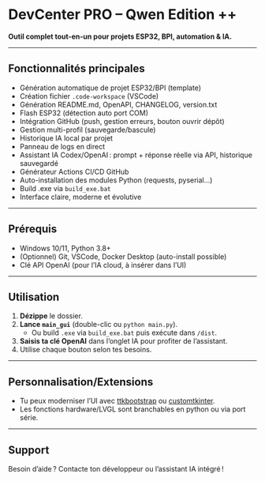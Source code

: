 # DevCenter PRO – Qwen Edition ++

**Outil complet tout-en-un pour projets ESP32, BPI, automation & IA.**

---

## Fonctionnalités principales

- Génération automatique de projet ESP32/BPI (template)
- Création fichier `.code-workspace` (VSCode)
- Génération README.md, OpenAPI, CHANGELOG, version.txt
- Flash ESP32 (détection auto port COM)
- Intégration GitHub (push, gestion erreurs, bouton ouvrir dépôt)
- Gestion multi-profil (sauvegarde/bascule)
- Historique IA local par projet
- Panneau de logs en direct
- Assistant IA Codex/OpenAI : prompt + réponse réelle via API, historique sauvegardé
- Générateur Actions CI/CD GitHub
- Auto-installation des modules Python (requests, pyserial…)
- Build .exe via `build_exe.bat`
- Interface claire, moderne et évolutive

---

## Prérequis

- Windows 10/11, Python 3.8+
- (Optionnel) Git, VSCode, Docker Desktop (auto-install possible)
- Clé API OpenAI (pour l’IA cloud, à insérer dans l’UI)

---

## Utilisation

1. **Dézippe** le dossier.
2. **Lance `main_gui`** (double-clic ou `python main.py`).
   - Ou build `.exe` via `build_exe.bat` puis exécute dans `/dist`.
3. **Saisis ta clé OpenAI** dans l’onglet IA pour profiter de l’assistant.
4. Utilise chaque bouton selon tes besoins.

---

## Personnalisation/Extensions

- Tu peux moderniser l’UI avec [ttkbootstrap](https://ttkbootstrap.readthedocs.io/) ou [customtkinter](https://github.com/TomSchimansky/CustomTkinter).
- Les fonctions hardware/LVGL sont branchables en python ou via port série.

---

## Support

Besoin d’aide ? Contacte ton développeur ou l’assistant IA intégré !
